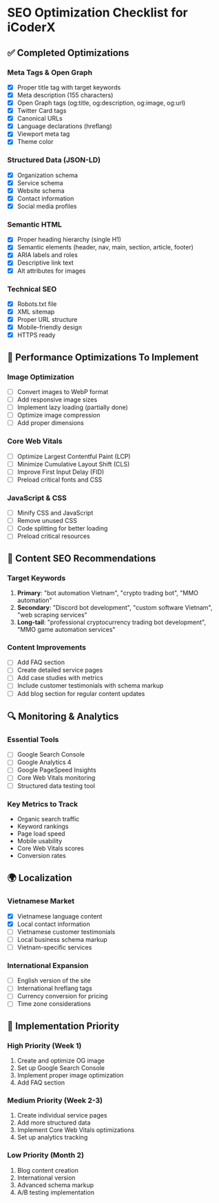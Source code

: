 # SEO Optimization Checklist for iCoderX

## ✅ Completed Optimizations

### Meta Tags & Open Graph
- [x] Proper title tag with target keywords
- [x] Meta description (155 characters)
- [x] Open Graph tags (og:title, og:description, og:image, og:url)
- [x] Twitter Card tags
- [x] Canonical URLs
- [x] Language declarations (hreflang)
- [x] Viewport meta tag
- [x] Theme color

### Structured Data (JSON-LD)
- [x] Organization schema
- [x] Service schema  
- [x] Website schema
- [x] Contact information
- [x] Social media profiles

### Semantic HTML
- [x] Proper heading hierarchy (single H1)
- [x] Semantic elements (header, nav, main, section, article, footer)
- [x] ARIA labels and roles
- [x] Descriptive link text
- [x] Alt attributes for images

### Technical SEO
- [x] Robots.txt file
- [x] XML sitemap
- [x] Proper URL structure
- [x] Mobile-friendly design
- [x] HTTPS ready

## 🔄 Performance Optimizations To Implement

### Image Optimization
- [ ] Convert images to WebP format
- [ ] Add responsive image sizes
- [ ] Implement lazy loading (partially done)
- [ ] Optimize image compression
- [ ] Add proper dimensions

### Core Web Vitals
- [ ] Optimize Largest Contentful Paint (LCP)
- [ ] Minimize Cumulative Layout Shift (CLS)
- [ ] Improve First Input Delay (FID)
- [ ] Preload critical fonts and CSS

### JavaScript & CSS
- [ ] Minify CSS and JavaScript
- [ ] Remove unused CSS
- [ ] Code splitting for better loading
- [ ] Preload critical resources

## 📝 Content SEO Recommendations

### Target Keywords
1. **Primary**: "bot automation Vietnam", "crypto trading bot", "MMO automation"
2. **Secondary**: "Discord bot development", "custom software Vietnam", "web scraping services"
3. **Long-tail**: "professional cryptocurrency trading bot development", "MMO game automation services"

### Content Improvements
- [ ] Add FAQ section
- [ ] Create detailed service pages
- [ ] Add case studies with metrics
- [ ] Include customer testimonials with schema markup
- [ ] Add blog section for regular content updates

## 🔍 Monitoring & Analytics

### Essential Tools
- [ ] Google Search Console
- [ ] Google Analytics 4
- [ ] Google PageSpeed Insights
- [ ] Core Web Vitals monitoring
- [ ] Structured data testing tool

### Key Metrics to Track
- Organic search traffic
- Keyword rankings
- Page load speed
- Mobile usability
- Core Web Vitals scores
- Conversion rates

## 🌍 Localization

### Vietnamese Market
- [x] Vietnamese language content
- [x] Local contact information
- [ ] Vietnamese customer testimonials
- [ ] Local business schema markup
- [ ] Vietnam-specific services

### International Expansion
- [ ] English version of the site
- [ ] International hreflang tags
- [ ] Currency conversion for pricing
- [ ] Time zone considerations

## 🔧 Implementation Priority

### High Priority (Week 1)
1. Create and optimize OG image
2. Set up Google Search Console
3. Implement proper image optimization
4. Add FAQ section

### Medium Priority (Week 2-3)
1. Create individual service pages
2. Add more structured data
3. Implement Core Web Vitals optimizations
4. Set up analytics tracking

### Low Priority (Month 2)
1. Blog content creation
2. International version
3. Advanced schema markup
4. A/B testing implementation
